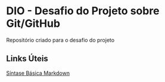 # DIO - Desafio do Projeto sobre Git/GitHub 
Repositório criado para o desafio do projeto

## Links Úteis
[Síntase Básica Markdown](https://www.markdownguide.org/)
